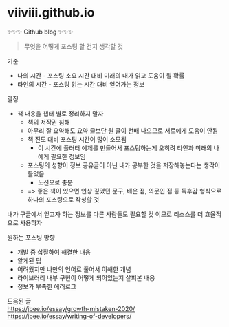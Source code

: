 # viiviii.github.io

✨✨✨ Github blog ✨✨✨


> 무엇을 어떻게 포스팅 할 건지 생각할 것

기준
* 나의 시간 - 포스팅 소요 시간 대비 미래의 내가 읽고 도움이 될 확률
* 타인의 시간 - 포스팅 읽는 시간 대비 얻어가는 정보


결정
* 책 내용을 챕터 별로 정리하지 말자
  * 책의 저작권 침해
  * 아무리 잘 요약해도 요약 글보단 원 글이 천배 나으므로 서로에게 도움이 안됨
  * 책 진도 대비 포스팅 시간이 많이 소모됨
    * 이 시간에 플러터 예제를 만들어서 포스팅하는게 오히려 타인과 미래의 나에게 필요한 정보임
  * 포스팅의 성향이 정보 공유글이 아닌 내가 공부한 것을 저장해놓는다는 생각이 들었음
    * 노션으로 충분
  *  => 좋은 책이 있으면 인상 깊었던 문구, 배운 점, 의문인 점 등 독후감 형식으로 하나의 포스팅으로 작성할 것


내가 구글에서 얻고자 하는 정보를 다른 사람들도 필요할 것 이므로 리소스를 더 효율적으로 사용하자    

원하는 포스팅 방향
  * 개발 중 삽질하여 해결한 내용
  * 알게된 팁
  * 어려웠지만 나만의 언어로 풀어서 이해한 개념
  * 라이브러리 내부 구현이 어떻게 되어있는지 살펴본 내용
  * 정보가 부족한 에러로그


도움된 글    
https://jbee.io/essay/growth-mistaken-2020/    
https://jbee.io/essay/writing-of-developers/

